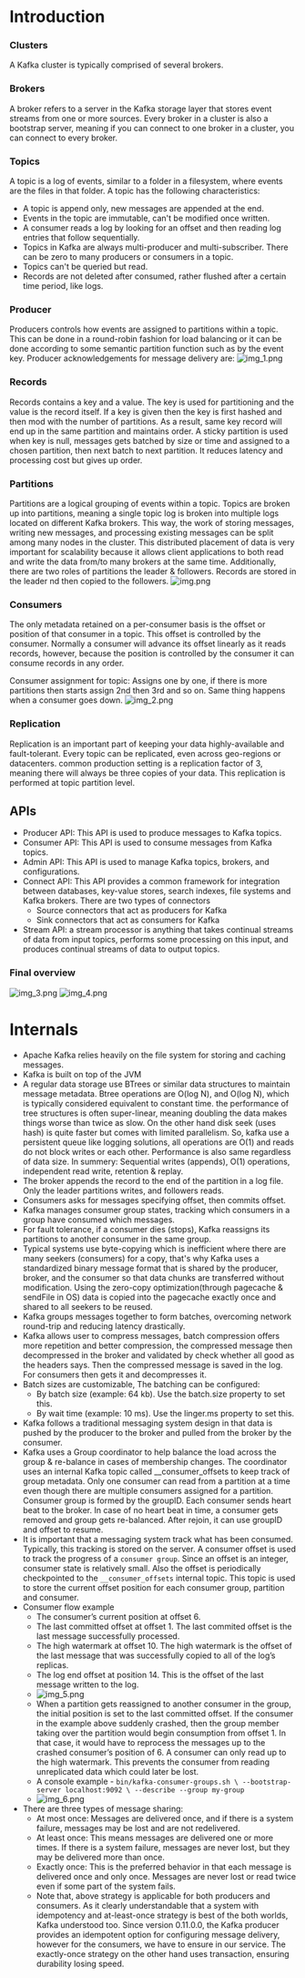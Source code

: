# Introduction

### Clusters
A Kafka cluster is typically comprised of several brokers.

### Brokers
A broker refers to a server in the Kafka storage layer that stores event streams 
from one or more sources. Every broker in a cluster is also a bootstrap server, 
meaning if you can connect to one broker in a cluster, you can connect to every broker.

### Topics
A topic is a log of events, similar to a folder in a filesystem,
where events are the files in that folder.
A topic has the following characteristics:
- A topic is append only, new messages are appended at the end.
- Events in the topic are immutable, can't be modified once written.
- A consumer reads a log by looking for an offset and then reading log entries that follow sequentially.
- Topics in Kafka are always multi-producer and multi-subscriber. There can be zero to 
many producers or consumers in a topic.
- Topics can't be queried but read. 
- Records are not deleted after consumed, rather flushed after a certain time period, like logs.

### Producer
Producers controls how events are assigned to partitions within a topic. 
This can be done in a round-robin fashion for load balancing or it can 
be done according to some semantic partition function such as by the event key.
Producer acknowledgements for message delivery are:
![img_1.png](img_1.png)

### Records
Records contains a key and a value. 
The key is used for partitioning and the value is the record itself. If a key is given
then the key is first hashed and then mod with the number of partitions. As a result, 
same key record will end up in the same partition and maintains order. 
A sticky partition is used when key is null, messages gets batched by size or time 
and assigned to a chosen partition, then next batch to next partition. It reduces latency
and processing cost but gives up order. 

### Partitions
Partitions are a logical grouping of events within a topic. Topics are broken 
up into partitions, meaning a single topic log is broken into multiple logs 
located on different Kafka brokers. This way, the work of storing messages, 
writing new messages, and processing existing messages can be split among many 
nodes in the cluster. This distributed placement of data is very important 
for scalability because it allows client applications to both read and write 
the data from/to many brokers at the same time. Additionally, there are two 
roles of partitions the leader & followers. Records are stored in the leader 
nd then copied to the followers.
![img.png](img.png)

### Consumers
The only metadata retained on a per-consumer basis is the offset or position of 
that consumer in a topic. This offset is controlled by the consumer. Normally a 
consumer will advance its offset linearly as it reads records, however, because 
the position is controlled by the consumer it can consume records in any order.

Consumer assignment for topic: Assigns one by one, if there is more partitions then
starts assign 2nd then 3rd and so on. Same thing happens when a consumer goes down. 
![img_2.png](img_2.png)

### Replication
Replication is an important part of keeping your data highly-available and fault-tolerant. 
Every topic can be replicated, even across geo-regions or datacenters.
common production setting is a replication factor of 3, meaning there will always be three 
copies of your data. This replication is performed at topic partition level.

## APIs
- Producer API: This API is used to produce messages to Kafka topics.
- Consumer API: This API is used to consume messages from Kafka topics.
- Admin API: This API is used to manage Kafka topics, brokers, and configurations.
- Connect API: This API provides a common framework for integration between databases, key-value stores, search indexes, file systems and Kafka brokers.
There are two types of connectors
  - Source connectors that act as producers for Kafka
  - Sink connectors that act as consumers for Kafka
- Stream API:  a stream processor is anything that takes continual streams of data from input topics, performs some
processing on this input, and produces continual streams of data to output topics.

### Final overview
![img_3.png](img_3.png)
![img_4.png](img_4.png)

# Internals
- Apache Kafka relies heavily on the file system for storing and caching messages.
- Kafka is built on top of the JVM
- A regular data storage use BTrees or similar data structures to maintain message metadata. Btree operations 
are O(log N), and O(log N), which is typically considered equivalent to constant time. the performance of tree 
structures is often super-linear, meaning doubling the data makes things worse than twice as slow. On the other
hand disk seek (uses hash) is quite faster but comes with limited parallelism. So, kafka use a persistent queue
like logging solutions, all operations are O(1) and reads do not block writes or each other. Performance is also
same regardless of data size. In summery: Sequential writes (appends), O(1) operations, independent read write, retention & replay.
- The broker appends the record to the end of the partition in a log file. Only the leader partitions writes, and followers reads.
- Consumers asks for messages specifying offset, then commits offset. 
- Kafka manages consumer group states, tracking which consumers in a group have consumed which messages.
- For fault tolerance, if a consumer dies (stops), Kafka reassigns its partitions to another consumer in the same group.
- Typical systems use byte-copying which is inefficient where there are many seekers (consumers) for a copy, 
that's why Kafka uses  a standardized binary message format that is shared by the producer, broker, and the consumer so 
that data chunks are transferred without modification. Using the zero-copy optimization(through pagecache & sendFile in OS)  data is copied into the pagecache 
exactly once and shared to all seekers to be reused. 
- Kafka groups messages together to form batches, overcoming network round-trip and reducing latency drastically.
- Kafka allows user to compress messages, batch compression offers more repetition and better compression, 
the compressed message then decompressed in the broker and validated by check whether all good as the headers says. 
Then the compressed message is saved in the log. For consumers then gets it and decompresses it. 
- Batch sizes are customizable, The batching can be configured:
  - By batch size (example: 64 kb). Use the batch.size property to set this.
  - By wait time (example: 10 ms). Use the linger.ms property to set this.
- Kafka follows a traditional messaging system design in that data is pushed by the producer to the broker and pulled from the broker by the consumer.
- Kafka uses a Group coordinator to help balance the load across the group & re-balance in cases of membership changes.
The coordinator uses an internal Kafka topic called __consumer_offsets to keep track of group metadata. Only one 
consumer can read from a partition at a time even though there are multiple consumers assigned for a partition. 
Consumer group is formed by the groupID. Each consumer sends heart beat to the broker. In case of no heart beat
in time, a consumer gets removed and group gets re-balanced. After rejoin, it can use groupID and offset to resume.
- It is important that a messaging system track what has been consumed. Typically, this tracking is stored on the server.
A consumer offset is used to track the progress of a `consumer group`. Since an offset is an integer, consumer state is 
relatively small. Also the offset is periodically checkpointed to the `__consumer_offsets` internal topic. 
This topic is used to store the current offset position for each consumer group, partition and consumer.
- Consumer flow example
  - The consumer’s current position at offset 6.
  - The last committed offset at offset 1. The last commited offset is the last message successfully processed.
  - The high watermark at offset 10. The high watermark is the offset of the last message that was successfully copied to all of the log’s replicas.
  - The log end offset at position 14. This is the offset of the last message written to the log.
  - ![img_5.png](img_5.png)
  - When a partition gets reassigned to another consumer in the group, the initial position is set to the last committed offset. If the consumer in the example above suddenly crashed, then the group member taking over the partition would begin consumption from offset 1. In that case, it would have to reprocess the messages up to the crashed consumer’s position of 6. A consumer can only read up to the high watermark. This prevents the consumer from reading unreplicated data which could later be lost.
  - A console example - `bin/kafka-consumer-groups.sh \
            --bootstrap-server localhost:9092 \
            --describe --group my-group`
  - ![img_6.png](img_6.png)
- There are three types of message sharing:
  - At most once: Messages are delivered once, and if there is a system failure, messages may be lost and are not redelivered. 
  - At least once: This means messages are delivered one or more times. If there is a system failure, messages are never lost, but they may be delivered more than once. 
  - Exactly once: This is the preferred behavior in that each message is delivered once and only once. Messages are never lost or read twice even if some part of the system fails.
  - Note that, above strategy is applicable for both producers and consumers. As it clearly understandable that 
  a system with idempotency and at-least-once strategy is best of the both worlds, Kafka understood too. Since
  version 0.11.0.0, the Kafka producer provides an idempotent option for configuring message delivery, however for
  the consumers, we have to ensure in our service. The exactly-once strategy on the other hand uses transaction, ensuring durability losing speed.








